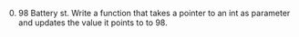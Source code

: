 0. 98 Battery st. Write a function that takes a pointer to an int as parameter and updates the value it points to to 98.
